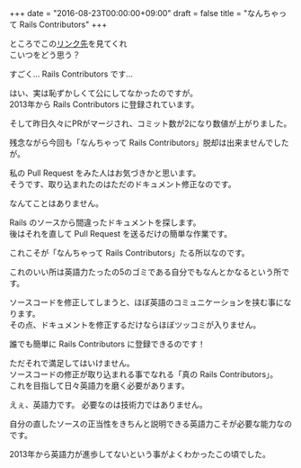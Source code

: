 +++
date = "2016-08-23T00:00:00+09:00"
draft = false
title = "なんちゃって Rails Contributors"
+++

ところでこの[リンク先](http://contributors.rubyonrails.org/contributors/ryoji-yoshioka/commits)を見てくれ  
こいつをどう思う？


すごく… Rails Contributors です…


はい、実は恥ずかしくて公にしてなかったのですが。  
2013年から Rails Contributors に登録されています。

そして昨日久々にPRがマージされ、コミット数が2になり数値が上がりました。  

残念ながら今回も「なんちゃって Rails Contributors」脱却は出来ませんでしたが。

私の Pull Request をみた人はお気づきかと思います。  
そうです、取り込まれたのはただのドキュメント修正なのです。

なんてことはありません。

Rails のソースから間違ったドキュメントを探します。  
後はそれを直して Pull Request を送るだけの簡単な作業です。

これこそが「なんちゃって Rails Contributors」たる所以なのです。

これのいい所は英語力たったの5のゴミである自分でもなんとかなるという所です。

ソースコードを修正してしまうと、ほぼ英語のコミュニケーションを挟む事になります。  
その点、ドキュメントを修正するだけならほぼツッコミが入りません。

誰でも簡単に Rails Contributors に登録できるのです！

ただそれで満足してはいけません。  
ソースコードの修正が取り込まれる事でなれる「真の Rails Contributors」。  
これを目指して日々英語力を磨く必要があります。

えぇ、英語力です。
必要なのは技術力ではありません。

自分の直したソースの正当性をきちんと説明できる英語力こそが必要な能力なのです。

2013年から英語力が進歩してないという事がよくわかったこの頃でした。

